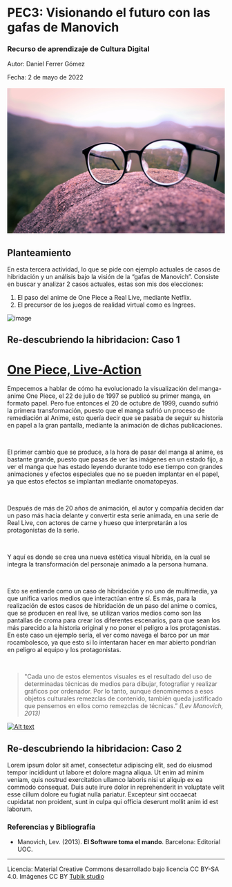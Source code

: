 # PEC3: Visionando el futuro con las gafas de Manovich 

### Recurso de aprendizaje de Cultura Digital 


Autor: Daniel Ferrer Gómez


Fecha: 2 de mayo de 2022 <br><br>
![image](https://github.com/dany2265/PEC3_Manovich_Reloaded/blob/main/gafas%20de%20manovich.jpg)



## Planteamiento
<p>En esta tercera actividad, lo que se pide con ejemplo actuales de casos de hibridación y un análisis bajo la visión de la “gafas de Manovich”. Consiste en buscar y analizar 2 casos actuales, estas son mis dos elecciones:</p>

<ol>
    <li>El paso del anime de One Piece a Real Live, mediante Netflix.</li>
    <li>El precursor de los juegos de realidad virtual como es Ingrees.</li>
</ol>


![image](https://user-images.githubusercontent.com/93986555/166226279-ff65e443-71de-4679-93ef-8d2133a76a28.png)


## Re-descubriendo la hibridacion: Caso 1
 <h1><a href="https://mag.elcomercio.pe/respuestas/one-piece-en-netflix-fecha-de-estreno-del-live-action-trailer-historia-personajes-y-todo-sobre-la-serie-eiichiro-oda-monkey-luffy-nnda-nnlt-noticia/">One Piece, Live-Action</a></h1>

  <p>Empecemos a hablar de cómo ha evolucionado la visualización del manga-anime One Piece, el 22 de julio de 1997 se publicó su primer manga, en formato papel. Pero fue entonces el 20 de octubre de 1999, cuando sufrió la primera transformación, puesto que el manga sufrió un proceso de remediación al Anime, esto quería decir que se pasaba de seguir su historia en papel a la gran pantalla, mediante la animación de dichas publicaciones.</p><br>
    <p>El primer cambio que se produce, a la hora de pasar del manga al anime, es bastante grande, puesto que pasas de ver las imágenes en un estado fijo, a ver el manga que has estado leyendo durante todo ese tiempo con grandes animaciones y efectos especiales que no se pueden implantar en el papel, ya que estos efectos se implantan mediante onomatopeyas.</p><br>
    <p>Después de más de 20 años de animación, el autor y compañía deciden dar un paso más hacia delante y convertir esta serie animada, en una serie de Real Live, con actores de carne y hueso que interpretarán a los protagonistas de la serie.</p><br>
    <p>Y aquí es donde se crea una nueva estética visual híbrida, en la cual se integra la transformación del personaje animado a la persona humana.</p><br>
    <p>Esto se entiende como un caso de hibridación y no uno de multimedia, ya que unifica varios medios que interactúan entre sí. Es más, para la realización de estos casos de hibridación de un paso del anime o comics, que se producen en real live, se utilizan varios medios como son las pantallas de croma para crear los diferentes escenarios, para que sean los más parecido a la historia original y no poner el peligro a los protagonistas. En este caso un ejemplo sería, el ver como navega el barco por un mar rocambolesco, ya que esto si lo intentaran hacer en mar abierto pondrían en peligro al equipo y los protagonistas.</p><br>

 <blockquote>"Cada uno de estos elementos visuales es el resultado del uso de determinadas técnicas de medios para dibujar, fotografiar y realizar gráficos por ordenador. Por lo tanto, aunque denominemos a esos objetos culturales remezclas de contenido, también queda justificado que pensemos en ellos como remezclas de técnicas.” <cite>(Lev Manovich, 2013)</cite></blockquote>
 
 [![Alt text](https://img.youtube.com/vi/CvPULYjNEBU/0.jpg)](https://www.youtube.com/watch?v=CvPULYjNEBU)

## Re-descubriendo la hibridacion: Caso 2

Lorem ipsum dolor sit amet, consectetur adipiscing elit, sed do eiusmod tempor incididunt ut labore et dolore magna aliqua. Ut enim ad minim veniam, quis nostrud exercitation ullamco laboris nisi ut aliquip ex ea commodo consequat. Duis aute irure dolor in reprehenderit in voluptate velit esse cillum dolore eu fugiat nulla pariatur. Excepteur sint occaecat cupidatat non proident, sunt in culpa qui officia deserunt mollit anim id est laborum.


### Referencias y Bibliografía

* Manovich, Lev. (2013). **El Software toma el mando**. Barcelona: Editorial UOC. 


----

Licencia: Material Creative Commons desarrollado bajo licencia CC BY-SA 4.0. Imágenes CC BY [Tubik studio](https://blog.tubikstudio.com/how-to-create-original-flat-illustrations-designers-tips/) 
